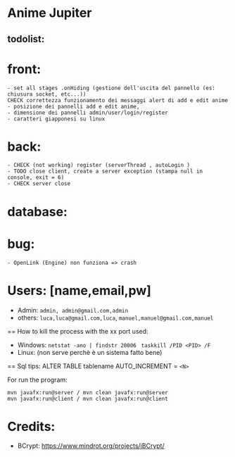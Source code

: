 # Anime Jupiter

## todolist:
# front:
    - set all stages .onHiding (gestione dell'uscita del pannello (es: chiusura socket, etc...))
    CHECK correttezza funzionamento dei messaggi alert di add e edit anime
    - posizione dei pannelli add e edit anime, 
    - dimensione dei pannelli admin/user/login/register
    - caratteri giapponesi su linux

# back:
    - CHECK (not working) register (serverThread , autoLogin )
    - TODO close client, create a server exception (stampa null in console, exit = 6) 
    - CHECK server close 

# database:
    


# bug:
    
    - OpenLink (Engine) non funziona => crash 


# Users: [name,email,pw]
- Admin: `admin, admin@gmail.com,admin`
- others: `luca,luca@gmail.com,luca`,
         `manuel,manuel@gmail.com,manuel`


== How to kill the process with the xx port used:
- Windows: 
`netstat -ano | findstr 20006 `
`taskkill /PID <PID> /F`
- Linux: (non serve perchè è un sistema fatto bene)

== Sql tips:
ALTER TABLE tablename AUTO_INCREMENT = `<N>`


For run the program: 
```
mvn javafx:run@server / mvn clean javafx:run@server
mvn javafx:run@client / mvn clean javafx:run@client 
```

# Credits:
- BCrypt: https://www.mindrot.org/projects/jBCrypt/

